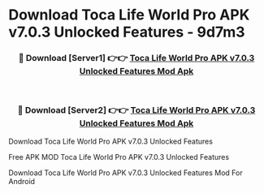# Download Toca Life World Pro APK v7.0.3 Unlocked Features - 9d7m3



<div align="center">
<h3>🔴 Download [Server1] 👉👉 <a href="https://momento.my/?title=Toca_Life_World_Pro_APK_v7.0.3_Unlocked_Features">Toca Life World Pro APK v7.0.3 Unlocked Features Mod Apk</a></h3><br>

<h3>🔴 Download [Server2] 👉👉 <a href="https://momento.my/?title=Toca_Life_World_Pro_APK_v7.0.3_Unlocked_Features">Toca Life World Pro APK v7.0.3 Unlocked Features Mod Apk</a></h3>
</div>



Download Toca Life World Pro APK v7.0.3 Unlocked Features 

Free APK MOD Toca Life World Pro APK v7.0.3 Unlocked Features 

Download Toca Life World Pro APK v7.0.3 Unlocked Features Mod For Android
